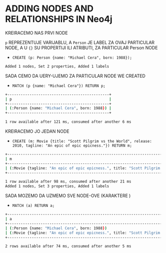 # ADDING NODES AND RELATIONSHIPS IN Neo4j

KREIRACEMO NAS PRVI NODE

`p` REPREZENTUJE VARIJABLU, A `Person` JE LABEL ZA OVAJ PARTICULAR NODE, A U `{}` SU PROPERTIJI ILI ATRIBUTI, ZA PARTICULAR Person NODE

- `CREATE (p: Person {name: "Michael Cera", born: 1988});`

```zsh
Added 1 nodes, Set 2 properties, Added 1 labels
```

SADA CEMO DA UERY-UJEMO ZA PARTICULAR NODE WE CREATED

- `MATCH (p {name: "Michael Cera"}) RETURN p;`

```zsh
+----------------------------------------------+
| p                                            |
+----------------------------------------------+
| (:Person {name: "Michael Cera", born: 1988}) |
+----------------------------------------------+

1 row available after 121 ms, consumed after another 6 ms
```

KREIRACEMO JO JEDAN NODE

- `CREATE (m: Movie {title: "Scott Pilgrim vs the World", release: 2010, tagline: "An epic of epic epicness."}) RETURN m;`

```zsh
+-----------------------------------------------------------------------------------------------------+
| m                                                                                                   |
+-----------------------------------------------------------------------------------------------------+
| (:Movie {tagline: "An epic of epic epicness.", title: "Scott Pilgrim vs the World", release: 2010}) |
+-----------------------------------------------------------------------------------------------------+

1 row available after 98 ms, consumed after another 21 ms
Added 1 nodes, Set 3 properties, Added 1 labels
```

SADA MOZEMO DA UZMEMO SVE NODE-OVE (KARAKTERE )

- `MATCH (a) RETURN a;`

```zsh
+-----------------------------------------------------------------------------------------------------+
| a                                                                                                   |
+-----------------------------------------------------------------------------------------------------+
| (:Person {name: "Michael Cera", born: 1988})                                                        |
| (:Movie {tagline: "An epic of epic epicness.", title: "Scott Pilgrim vs the World", release: 2010}) |
+-----------------------------------------------------------------------------------------------------+

2 rows available after 74 ms, consumed after another 5 ms
```


